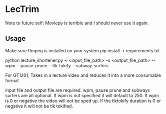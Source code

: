 # LecTrim

Note to future self: Moviepy is terrible and I should never use it again.

## Usage

Make sure ffmpeg is installed on your system
pip install -r requirements.txt

python lecture_shortener.py -i <input_file_path> -o <output_file_path> --wpm <wpm> --pause-prune --tik-tokify <duration> --subway-surfers


For GT1201, Takes in a lecture video and reduces it into a more consumable format

input file and output file are required.
wpm, pause prune and subways surfers are all optional.
If wpm is not specified it will default to 250.
If wpm is 0 or negative the video will not be sped up.
If the tiktokify duration is 0 or negative it will not be tik tokified.


